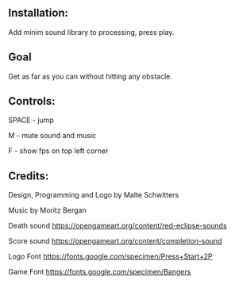 ## Installation:

Add minim sound library to processing, press play.


## Goal

Get as far as you can without hitting any obstacle. 


## Controls:

SPACE - jump

M - mute sound and music

F - show fps on top left corner


## Credits:

Design, Programming and Logo by Malte Schwitters 

Music by Moritz Bergan

Death sound https://opengameart.org/content/red-eclipse-sounds

Score sound https://opengameart.org/content/completion-sound

Logo Font https://fonts.google.com/specimen/Press+Start+2P

Game Font https://fonts.google.com/specimen/Bangers